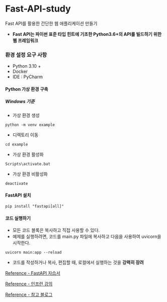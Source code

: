 # Fast-API-study

Fast API를 활용한 간단한 웹 애플리케이션 만들기

- **Fast API는 파이썬 표준 타입 힌트에 기초한 Python3.6+의 API를 빌드하기 위한 웹 프레임워크** 

### 환경 설정 요구 사항 

- Python 3.10 + 
- Docker 
- IDE : PyCharm 

#### Python 가상 환경 구축 

##### Windows 기준  

- 가상 환경 생성 

```
python -m venv example
```

- 디렉토리 이동 

```
cd example
```

- 가상 환경 활성화 

```
Scripts\activate.bat 
```

- 가상 환경 비활성화 

```
deactivate 
```

#### FastAPI 설치 

```
pip install "fastapi[all]"
```

#### 코드 실행하기 

- 모든 코드 블록은 복사하고 직접 사용할 수 있다. 
- 예제를 실행하려면, 코드를 main.py 파일에 복사하고 다음을 사용하여 uvicorn을 시작한다. 

```
uvicorn main:app --reload 
```

- 코드를 작성하거나 복사, 편집할 때, 로컬에서 실행하는 것을 **강력히 장려** 

[Reference - FastAPI 자습서](https://fastapi.tiangolo.com/ko/tutorial/)

[Reference - 인프런 강의](https://www.inflearn.com/course/%EC%8B%A4%EC%A0%84-fastapi-%EC%9E%85%EB%AC%B8)

[Reference - 참고 블로그](https://datamoney.tistory.com/344)